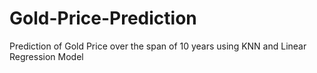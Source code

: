 # Gold-Price-Prediction
Prediction of Gold Price over the span of 10 years using KNN and Linear Regression Model
